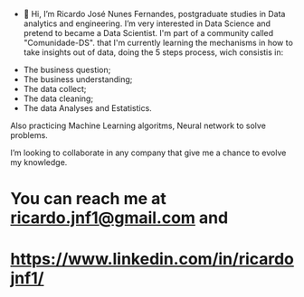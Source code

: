 - 👋 Hi, I’m Ricardo José Nunes Fernandes, 
postgraduate studies in Data analytics and engineering. I’m very interested in Data Science and pretend
to became a Data Scientist. I'm part of a community called "Comunidade-DS". that I'm currently learning the 
mechanisms in how to take insights out of data, doing
the 5 steps process, wich consistis in: 

* The business question; 
* The business understanding; 
* The data collect;
* The data cleaning;
* The data Analyses and Estatistics.

 Also practicing Machine Learning algoritms, Neural network to solve problems.
    
I’m looking to collaborate in any company that
give me a chance to evolve my knowledge. 

# You can reach me at ricardo.jnf1@gmail.com and 
# https://www.linkedin.com/in/ricardojnf1/

<!---Ricardojnf33/Ricardojnf33 is a ✨ special ✨ repository because its `README.md` (this file) appears on your GitHub profile.
You can click the Preview link to take a look at your changes.
--->
